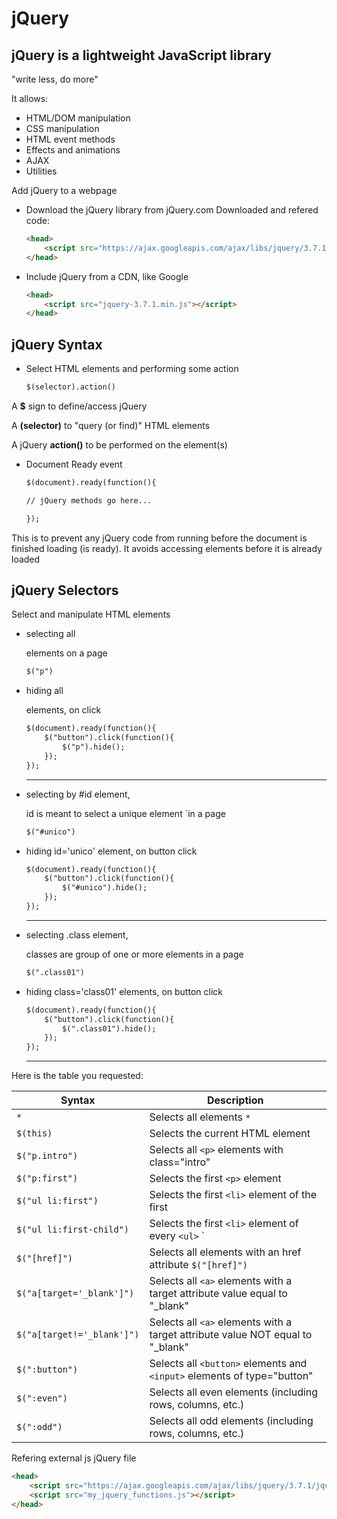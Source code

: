 # jQuery


## jQuery is a lightweight JavaScript library

"write less, do more"

It allows:

- HTML/DOM manipulation
- CSS manipulation
- HTML event methods
- Effects and animations
- AJAX
- Utilities


Add jQuery to a webpage

- Download the jQuery library from jQuery.com
    Downloaded and refered code:

    ```html
    <head>
        <script src="https://ajax.googleapis.com/ajax/libs/jquery/3.7.1/jquery.min.js"></script>
    </head>
    ```

- Include jQuery from a CDN, like Google

    ```html
    <head>
        <script src="jquery-3.7.1.min.js"></script>
    </head>
    ```

## jQuery Syntax


- Select HTML elements and performing some action

    ```html
    $(selector).action()
    ```

A **$** sign to define/access jQuery

A **(selector)** to "query (or find)" HTML elements

A jQuery **action()** to be performed on the element(s)

- Document Ready event


    ```html
    $(document).ready(function(){

    // jQuery methods go here...

    }); 
    ```
This is to prevent any jQuery code from running before the document is finished loading (is ready).
It avoids accessing elements before it is already loaded

## jQuery Selectors

Select and manipulate HTML elements

- selecting all <p> elements on a page 

    ```html
    $("p") 
    ```

- hiding all <p> elements, on click
    ```html
    $(document).ready(function(){
        $("button").click(function(){
            $("p").hide();
        });
    });
    ```
    ___

- selecting by #id element, 

    id is meant to select a unique element `in a page 

    ```html
    $("#unico") 
    ```

- hiding id='unico' element, on button click
    ```html
    $(document).ready(function(){
        $("button").click(function(){
            $("#unico").hide();
        });
    });
    ```
    ___

- selecting .class element, 

    classes are group of one or more elements in a page 

    ```html
    $(".class01") 
    ```

- hiding class='class01' elements, on button click
    ```html
    $(document).ready(function(){
        $("button").click(function(){
            $(".class01").hide();
        });
    });
    ```
    ___



Here is the table you requested:

| Syntax | Description | 
| --- | --- |
| `*` | Selects all elements  `*` |
| `$(this)` | Selects the current HTML element |
| `$("p.intro")` | Selects all `<p>` elements with class="intro" |
| `$("p:first")` | Selects the first `<p>` element |
| `$("ul li:first")` | Selects the first `<li>` element of the first |
| `$("ul li:first-child")` | Selects the first `<li>` element of every `<ul>` `|
| `$("[href]")` | Selects all elements with an href attribute `$("[href]")` |
| `$("a[target='_blank']")` | Selects all `<a>` elements with a target attribute value equal to "_blank" |
| `$("a[target!='_blank']")` | Selects all `<a>` elements with a target attribute value NOT equal to "_blank" |
| `$(":button")` | Selects all `<button>` elements and `<input>` elements of type="button" |
| `$(":even")` | Selects all even elements (including rows, columns, etc.) |
| `$(":odd")` | Selects all odd elements (including rows, columns, etc.) |


Refering external js jQuery file

```html
<head>
    <script src="https://ajax.googleapis.com/ajax/libs/jquery/3.7.1/jquery.min.js"></script>
    <script src="my_jquery_functions.js"></script>
</head> 
```
